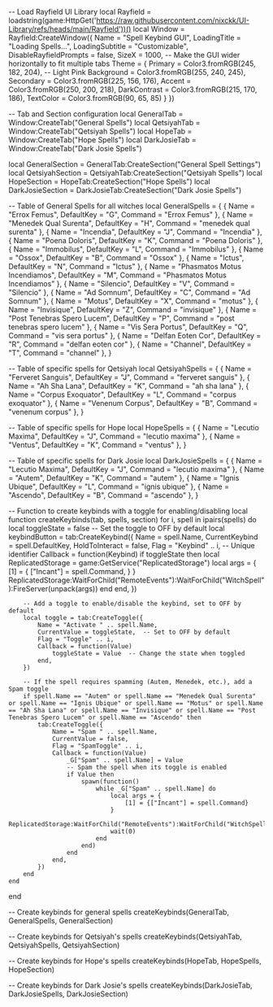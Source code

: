 -- Load Rayfield UI Library
local Rayfield = loadstring(game:HttpGet('https://raw.githubusercontent.com/nixckk/UI-Library/refs/heads/main/Rayfield'))()
local Window = Rayfield:CreateWindow({
    Name = "Spell Keybind GUI",
    LoadingTitle = "Loading Spells...",
    LoadingSubtitle = "Customizable",
    DisableRayfieldPrompts = false,
    SizeX = 1000,  -- Make the GUI wider horizontally to fit multiple tabs
    Theme = {
        Primary = Color3.fromRGB(245, 182, 204), -- Light Pink
        Background = Color3.fromRGB(255, 240, 245),
        Secondary = Color3.fromRGB(225, 156, 176),
        Accent = Color3.fromRGB(250, 200, 218),
        DarkContrast = Color3.fromRGB(215, 170, 186),
        TextColor = Color3.fromRGB(90, 65, 85)
    }
})

-- Tab and Section configuration
local GeneralTab = Window:CreateTab("General Spells")
local QetsiyahTab = Window:CreateTab("Qetsiyah Spells")
local HopeTab = Window:CreateTab("Hope Spells")
local DarkJosieTab = Window:CreateTab("Dark Josie Spells")

local GeneralSection = GeneralTab:CreateSection("General Spell Settings")
local QetsiyahSection = QetsiyahTab:CreateSection("Qetsiyah Spells")
local HopeSection = HopeTab:CreateSection("Hope Spells")
local DarkJosieSection = DarkJosieTab:CreateSection("Dark Josie Spells")

-- Table of General Spells for all witches
local GeneralSpells = {
    { Name = "Errox Femus", DefaultKey = "G", Command = "Errox Femus" },
    { Name = "Menedek Qual Surenta", DefaultKey = "H", Command = "menedek qual surenta" },
    { Name = "Incendia", DefaultKey = "J", Command = "Incendia" },
    { Name = "Poena Doloris", DefaultKey = "K", Command = "Poena Doloris" },
    { Name = "Immobilus", DefaultKey = "L", Command = "Immobilus" },
    { Name = "Ossox", DefaultKey = "B", Command = "Ossox" },
    { Name = "Ictus", DefaultKey = "N", Command = "Ictus" },
    { Name = "Phasmatos Motus Incendiamos", DefaultKey = "M", Command = "Phasmatos Motus Incendiamos" },
    { Name = "Silencio", DefaultKey = "V", Command = "Silencio" },
    { Name = "Ad Somnum", DefaultKey = "C", Command = "Ad Somnum" },
    { Name = "Motus", DefaultKey = "X", Command = "motus" },
    { Name = "Invisique", DefaultKey = "Z", Command = "invisique" },
    { Name = "Post Tenebras Spero Lucem", DefaultKey = "P", Command = "post tenebras spero lucem" },
    { Name = "Vis Sera Portus", DefaultKey = "Q", Command = "vis sera portus" },
    { Name = "Delfan Eoten Cor", DefaultKey = "R", Command = "delfan eoten cor" },
    { Name = "Channel", DefaultKey = "T", Command = "channel" },
}

-- Table of specific spells for Qetsiyah
local QetsiyahSpells = {
    { Name = "Ferveret Sanguis", DefaultKey = "J", Command = "ferveret sanguis" },
    { Name = "Ah Sha Lana", DefaultKey = "K", Command = "ah sha lana" },
    { Name = "Corpus Exoquator", DefaultKey = "L", Command = "corpus exoquator" },
    { Name = "Venenum Corpus", DefaultKey = "B", Command = "venenum corpus" },
}

-- Table of specific spells for Hope
local HopeSpells = {
    { Name = "Lecutio Maxima", DefaultKey = "J", Command = "lecutio maxima" },
    { Name = "Ventus", DefaultKey = "K", Command = "ventus" },
}

-- Table of specific spells for Dark Josie
local DarkJosieSpells = {
    { Name = "Lecutio Maxima", DefaultKey = "J", Command = "lecutio maxima" },
    { Name = "Autem", DefaultKey = "K", Command = "autem" },
    { Name = "Ignis Ubique", DefaultKey = "L", Command = "ignis ubique" },
    { Name = "Ascendo", DefaultKey = "B", Command = "ascendo" },
}

-- Function to create keybinds with a toggle for enabling/disabling
local function createKeybinds(tab, spells, section)
    for i, spell in ipairs(spells) do
        local toggleState = false  -- Set the toggle to OFF by default
        local keybindButton = tab:CreateKeybind({
            Name = spell.Name,
            CurrentKeybind = spell.DefaultKey,
            HoldToInteract = false,
            Flag = "Keybind" .. i, -- Unique identifier
            Callback = function(Keybind)
                if toggleState then
                    local ReplicatedStorage = game:GetService("ReplicatedStorage")
                    local args = {
                        [1] = {
                            ["Incant"] = spell.Command,
                        }
                    }
                    ReplicatedStorage:WaitForChild("RemoteEvents"):WaitForChild("WitchSpell"):FireServer(unpack(args))
                end
            end,
        })

        -- Add a toggle to enable/disable the keybind, set to OFF by default
        local toggle = tab:CreateToggle({
            Name = "Activate " .. spell.Name,
            CurrentValue = toggleState,  -- Set to OFF by default
            Flag = "Toggle" .. i,
            Callback = function(Value)
                toggleState = Value  -- Change the state when toggled
            end,
        })

        -- If the spell requires spamming (Autem, Menedek, etc.), add a Spam toggle
        if spell.Name == "Autem" or spell.Name == "Menedek Qual Surenta" or spell.Name == "Ignis Ubique" or spell.Name == "Motus" or spell.Name == "Ah Sha Lana" or spell.Name == "Invisique" or spell.Name == "Post Tenebras Spero Lucem" or spell.Name == "Ascendo" then
            tab:CreateToggle({
                Name = "Spam " .. spell.Name,
                CurrentValue = false,
                Flag = "SpamToggle" .. i,
                Callback = function(Value)
                    _G["Spam" .. spell.Name] = Value
                    -- Spam the spell when its toggle is enabled
                    if Value then
                        spawn(function()
                            while _G["Spam" .. spell.Name] do
                                local args = {
                                    [1] = {["Incant"] = spell.Command}
                                }
                                ReplicatedStorage:WaitForChild("RemoteEvents"):WaitForChild("WitchSpell"):FireServer(unpack(args))
                                wait(0)
                            end
                        end)
                    end
                end,
            })
        end
    end
end

-- Create keybinds for general spells
createKeybinds(GeneralTab, GeneralSpells, GeneralSection)

-- Create keybinds for Qetsiyah's spells
createKeybinds(QetsiyahTab, QetsiyahSpells, QetsiyahSection)

-- Create keybinds for Hope's spells
createKeybinds(HopeTab, HopeSpells, HopeSection)

-- Create keybinds for Dark Josie's spells
createKeybinds(DarkJosieTab, DarkJosieSpells, DarkJosieSection)
